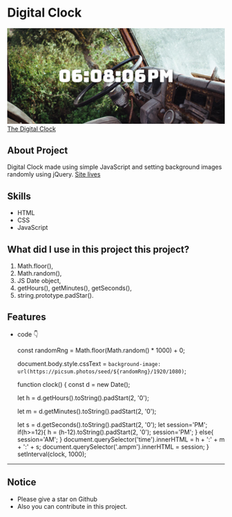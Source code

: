 # Digital Clock 

![This is Digital Clock image](/image/github-clock.png)
[The Digital Clock]("https://nisoojadhav.github.io/clock")

## About Project
Digital Clock made using simple JavaScript and setting background images randomly using jQuery.
[Site lives]("https://nisoojadhav.github.io/clock")

## Skills
- HTML
- CSS
- JavaScript

##  What did I use in this project this project?

1. Math.floor(),
2. Math.random(),
3. JS Date object,
4. getHours(), getMinutes(), getSeconds(),
5. string.prototype.padStar().

## Features

- code 👇

     const randomRng = Math.floor(Math.random() * 1000) + 0;

     document.body.style.cssText = `background-image: url(https://picsum.photos/seed/${randomRng}/1920/1080)`;


     function clock() {
    const d = new Date();

     let h = d.getHours().toString().padStart(2, '0');

     let m = d.getMinutes().toString().padStart(2, '0');

     let s = d.getSeconds().toString().padStart(2, '0');
     let session='PM';
     if(h>=12){
        h = (h-12).toString().padStart(2, '0');
        session='PM';
     }
     else{
        session='AM';
     }
     document.querySelector('time').innerHTML = h + ':' + m + ':' + s;
     document.querySelector('.ampm').innerHTML = session;
     }
setInterval(clock, 1000);

----------

## Notice


- Please give a star on Github
- Also you can contribute in this project.